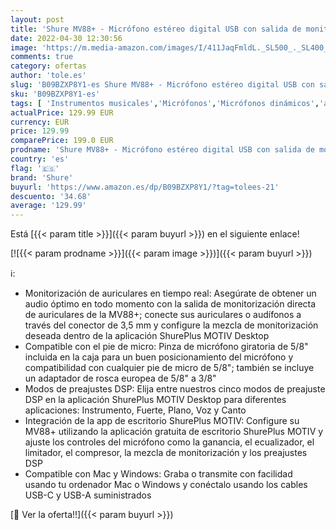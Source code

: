 ```yaml
---
layout: post
title: 'Shure MV88+ - Micrófono estéreo digital USB con salida de monitorización directa de auriculares para Apple iOS  Android y escritorio  Certificado Apple MFi  negro'
date: 2022-04-30 12:30:56
image: 'https://m.media-amazon.com/images/I/411JaqFmldL._SL500_._SL400_.jpg'
comments: true
category: ofertas
author: 'tole.es'
slug: 'B09BZXP8Y1-es Shure MV88+ - Micrófono estéreo digital USB con salida de...'
sku: 'B09BZXP8Y1-es'
tags: [ 'Instrumentos musicales','Micrófonos','Micrófonos dinámicos','apple','shure','🇪🇸', ]
actualPrice: 129.99 EUR
currency: EUR
price: 129.99
comparePrice: 199.0 EUR
prodname: 'Shure MV88+ - Micrófono estéreo digital USB con salida de monitorización directa de auriculares para Apple iOS  Android y escritorio  Certificado Apple MFi  negro'
country: 'es'
flag: '🇪🇸'
brand: 'Shure'
buyurl: 'https://www.amazon.es/dp/B09BZXP8Y1/?tag=tolees-21'
descuento: '34.68'
average: '129.99'
---
```


Está [{{< param title >}}]({{< param buyurl >}}) en el siguiente enlace!

[![{{< param prodname >}}]({{< param image >}})]({{< param buyurl >}})

ℹ️:

- Monitorización de auriculares en tiempo real: Asegúrate de obtener un audio óptimo en todo momento con la salida de monitorización directa de auriculares de la MV88+; conecte sus auriculares o audífonos a través del conector de 3,5 mm y configure la mezcla de monitorización deseada dentro de la aplicación ShurePlus MOTIV Desktop
- Compatible con el pie de micro: Pinza de micrófono giratoria de 5/8" incluida en la caja para un buen posicionamiento del micrófono y compatibilidad con cualquier pie de micro de 5/8"; también se incluye un adaptador de rosca europea de 5/8" a 3/8"
- Modos de preajustes DSP: Elija entre nuestros cinco modos de preajuste DSP en la aplicación ShurePlus MOTIV Desktop para diferentes aplicaciones: Instrumento, Fuerte, Plano, Voz y Canto
- Integración de la app de escritorio ShurePlus MOTIV: Configure su MV88+ utilizando la aplicación gratuita de escritorio ShurePlus MOTIV y ajuste los controles del micrófono como la ganancia, el ecualizador, el limitador, el compresor, la mezcla de monitorización y los preajustes DSP
- Compatible con Mac y Windows: Graba o transmite con facilidad usando tu ordenador Mac o Windows y conéctalo usando los cables USB-C y USB-A suministrados

[🛒 Ver la oferta!!]({{< param buyurl >}})

